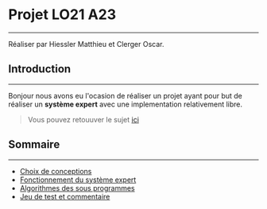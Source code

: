 # Projet LO21 A23

--- 
Réaliser par Hiessler Matthieu et Clerger Oscar.

## Introduction

---
Bonjour nous avons eu l'ocasion de réaliser un projet ayant pour but de réaliser un **système expert** avec une implementation relativement libre.
>Vous pouvez retouuver le sujet [ici](Projet2023.pdf)

## Sommaire

---
* [Choix de conceptions](Conception.md)
* [Fonctionnement du système expert](Functioning.md)
* [Algorithmes des sous programmes](Alogrithm.md)
* [Jeu de test et commentaire](Test.md)
